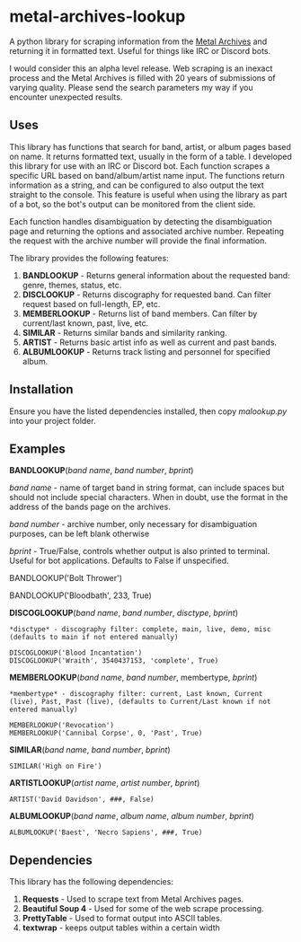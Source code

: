 # metal-archives-lookup
A python library for scraping information from the [Metal Archives](https://www.metal-archives.com/) and returning it in formatted text.  Useful for things like IRC or Discord bots.

I would consider this an alpha level release.  Web scraping is an inexact process and the Metal Archives is filled with 20 years of submissions of varying quality.  Please send the search parameters my way if you encounter unexpected results.

## Uses
This library has functions that search for band, artist, or album pages based on name.  It returns formatted text, usually in the form of a table.  I developed this library for use with an IRC or Discord bot.  Each function scrapes a specific URL based on band/album/artist name input.  The functions return information as a string, and can be configured to also output the text straight to the console.  This feature is useful when using the library as part of a bot, so the bot's output can be monitored from the client side.

Each function handles disambiguation by detecting the disambiguation page and returning the options and associated archive number.  Repeating the request with the archive number will provide the final information.

The library provides the following features:
1. **BANDLOOKUP** - Returns general information about the requested band: genre, themes, status, etc.
2. **DISCLOOKUP** - Returns discography for requested band.  Can filter request based on full-length, EP, etc.
3. **MEMBERLOOKUP** - Returns list of band members.  Can filter by current/last known, past, live, etc.
4. **SIMILAR** - Returns similar bands and similarity ranking.
5. **ARTIST** - Returns basic artist info as well as current and past bands.
6. **ALBUMLOOKUP** - Returns track listing and personnel for specified album.

## Installation
Ensure you have the listed dependencies installed, then copy *malookup.py* into your project folder.

## Examples
**BANDLOOKUP**(*band name*, *band number*, *bprint*)

  *band name* - name of target band in string format, can include spaces but should not include special characters.  When in doubt, use the format in the address of the bands page on the archives.

  *band number* - archive number, only necessary for disambiguation purposes, can be left blank otherwise

  *bprint* - True/False, controls whether output is also printed to terminal.  Useful for bot applications.  Defaults to False if unspecified.
    
BANDLOOKUP('Bolt Thrower')

BANDLOOKUP('Bloodbath', 233, True)

**DISCOGLOOKUP**(*band name*, *band number*, *disctype*, *bprint*)
    
    *disctype* - discography filter: complete, main, live, demo, misc (defaults to main if not entered manually)
    
    DISCOGLOOKUP('Blood Incantation')
    DISCOGLOOKUP('Wraith', 3540437153, 'complete', True)
    
    
**MEMBERLOOKUP**(*band name*, *band number*, membertype, *bprint*)
    
    *membertype* - discography filter: current, Last known, Current (live), Past, Past (live), (defaults to Current/Last known if not entered manually)
    
    MEMBERLOOKUP('Revocation')
    MEMBERLOOKUP('Cannibal Corpse', 0, 'Past', True)
    
**SIMILAR**(*band name*, *band number*, *bprint*)
    
    SIMILAR('High on Fire')
     
**ARTISTLOOKUP**(*artist name*, *artist number*, *bprint*)
 
    ARTIST('David Davidson', ###, False)
     
**ALBUMLOOKUP**(*band name*, *album name*, *album number*, *bprint*)

    ALBUMLOOKUP('Baest', 'Necro Sapiens', ###, True)

## Dependencies
This library has the following dependencies:
1. **Requests** - Used to scrape text from Metal Archives pages.
2. **Beautiful Soup 4** - Used for some of the web scrape processing.
3. **PrettyTable** - Used to format output into ASCII tables.
4. **textwrap** - keeps output tables within a certain width
